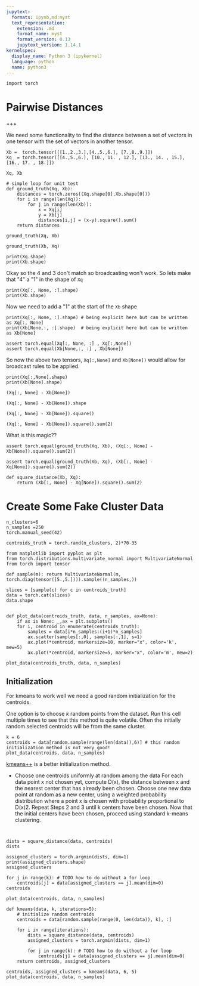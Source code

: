 ```yaml
---
jupytext:
  formats: ipynb,md:myst
  text_representation:
    extension: .md
    format_name: myst
    format_version: 0.13
    jupytext_version: 1.14.1
kernelspec:
  display_name: Python 3 (ipykernel)
  language: python
  name: python3
---
```


```{code-cell} ipython3
import torch
```

# Pairwise Distances

+++

We need some functionality to find the distance between a set of vectors
in one tensor with the set of vectors in another tensor.

```{code-cell} ipython3
Xb =  torch.tensor([[1.,2.,3.],[4.,5.,6.], [7.,8.,9.]])
Xq  = torch.tensor([[4.,5.,6.], [10., 11. , 12.], [13., 14. , 15.], [16., 17. , 18.]])
```

```{code-cell} ipython3
Xq, Xb
```

```{code-cell} ipython3
# simple loop for unit test
def ground_truth(Xq, Xb):
    distances = torch.zeros((Xq.shape[0],Xb.shape[0]))
    for i in range(len(Xq)):
        for j in range(len(Xb)):
            x = Xq[i]
            y = Xb[j]
            distances[i,j] = (x-y).square().sum()
    return distances
```

```{code-cell} ipython3
ground_truth(Xq, Xb)
```

```{code-cell} ipython3
ground_truth(Xb, Xq)
```

```{code-cell} ipython3
print(Xq.shape)
print(Xb.shape)
```

Okay so the 4 and 3 don't match so broadcasting won't work.
So lets make that "4" a "1" in the shape of `Xq`

```{code-cell} ipython3
print(Xq[:, None, :].shape)
print(Xb.shape)
```

Now we need to add a "1" at the start of the `Xb` shape

```{code-cell} ipython3
print(Xq[:, None, :].shape) # being explicit here but can be written as Xq[:, None]
print(Xb[None,:, :].shape)  # being explicit here but can be written as Xb[None]
```

```{code-cell} ipython3
assert torch.equal(Xq[:, None, :] , Xq[:,None])
assert torch.equal(Xb[None,:, :] , Xb[None])
```

So now the above two tensors, `Xq[:,None]` and `Xb[None])` would allow for broadcast rules to be applied.

```{code-cell} ipython3
print(Xq[:,None].shape)
print(Xb[None].shape)
```

```{code-cell} ipython3
(Xq[:, None] - Xb[None])
```

```{code-cell} ipython3
(Xq[:, None] - Xb[None]).shape
```

```{code-cell} ipython3
(Xq[:, None] - Xb[None]).square()
```

```{code-cell} ipython3
(Xq[:, None] - Xb[None]).square().sum(2)
```

What is this magic??

```{code-cell} ipython3
assert torch.equal(ground_truth(Xq, Xb), (Xq[:, None] - Xb[None]).square().sum(2))
```

```{code-cell} ipython3
assert torch.equal(ground_truth(Xb, Xq), (Xb[:, None] - Xq[None]).square().sum(2))
```

```{code-cell} ipython3
def square_distance(Xb, Xq):
    return (Xb[:, None] - Xq[None]).square().sum(2)
```

# Create Some Fake Cluster Data

```{code-cell} ipython3
n_clusters=6
n_samples =250
torch.manual_seed(42)

centroids_truth = torch.rand(n_clusters, 2)*70-35

from matplotlib import pyplot as plt
from torch.distributions.multivariate_normal import MultivariateNormal
from torch import tensor

def sample(m): return MultivariateNormal(m, torch.diag(tensor([5.,5.]))).sample((n_samples,))

slices = [sample(c) for c in centroids_truth]
data = torch.cat(slices)
data.shape


def plot_data(centroids_truth, data, n_samples, ax=None):
    if ax is None: _,ax = plt.subplots()
    for i, centroid in enumerate(centroids_truth):
        samples = data[i*n_samples:(i+1)*n_samples]
        ax.scatter(samples[:,0], samples[:,1], s=1)
        ax.plot(*centroid, markersize=10, marker="x", color='k', mew=5)
        ax.plot(*centroid, markersize=5, marker="x", color='m', mew=2)

plot_data(centroids_truth, data, n_samples)
```

## Initialization

For kmeans to work well we need a good random initialization 
for the centroids. 

One option is to choose $k$ random points from the dataset.
Run this cell multiple times to see that this method
is quite volatile. Often the initially random selected centroids
will be from the same cluster.

```{code-cell} ipython3
k = 6
centroids = data[random.sample(range(len(data)),6)] # this random initialization method is not very good!
plot_data(centroids, data, n_samples)
```

[kmeans++](https://en.wikipedia.org/wiki/K-means%2B%2B) is a better initialization method.

- Choose one centroids uniformly at random among the data
For each data point x not chosen yet, compute D(x), the distance between x and the nearest center that has already been chosen.
Choose one new data point at random as a new center, using a weighted probability distribution where a point x is chosen with probability proportional to D(x)2.
Repeat Steps 2 and 3 until k centers have been chosen.
Now that the initial centers have been chosen, proceed using standard k-means clustering.

```{code-cell} ipython3

```

```{code-cell} ipython3

```

```{code-cell} ipython3
dists = square_distance(data, centroids)
dists
```

```{code-cell} ipython3
assigned_clusters = torch.argmin(dists, dim=1)
print(assigned_clusters.shape)
assigned_clusters
```

```{code-cell} ipython3
for j in range(k): # TODO how to do without a for loop
    centroids[j] = data[assigned_clusters == j].mean(dim=0)
centroids
```

```{code-cell} ipython3
plot_data(centroids, data, n_samples)
```

```{code-cell} ipython3
def kmeans(data, k, iterations=5):
    # initialize random centroids
    centroids = data[random.sample(range(0, len(data)), k), :]
    
    for i in range(iterations):
        dists = square_distance(data, centroids)
        assigned_clusters = torch.argmin(dists, dim=1)
        
        for j in range(k): # TODO how to do without a for loop
            centroids[j] = data[assigned_clusters == j].mean(dim=0)
    return centroids, assigned_clusters
```

```{code-cell} ipython3
centroids, assigned_clusters = kmeans(data, 6, 5) 
plot_data(centroids, data, n_samples)
```

```{code-cell} ipython3

```
